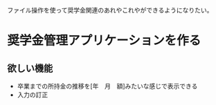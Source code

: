 ファイル操作を使って奨学金関連のあれやこれやができるようになりたい。
# 奨学金管理アプリケーションを作る
## 欲しい機能
- 卒業までの所持金の推移を[年　月　額]みたいな感じで表示できる
- 入力の訂正
